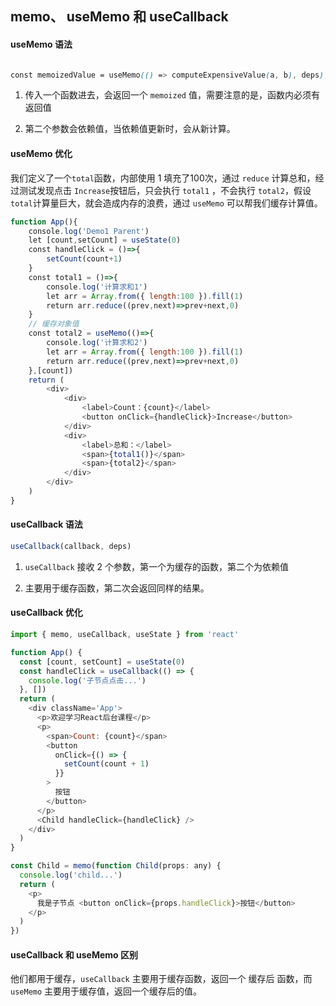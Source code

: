 ## memo、 useMemo 和 useCallback

#### useMemo 语法

```SCSS

const memoizedValue = useMemo(() => computeExpensiveValue(a, b), deps);


```

1. 传入一个函数进去，会返回一个 `memoized` 值，需要注意的是，函数内必须有返回值

2. 第二个参数会依赖值，当依赖值更新时，会从新计算。

#### useMemo 优化

我们定义了一个`total`函数，内部使用 1 填充了100次，通过 `reduce` 计算总和，经过测试发现点击 `Increase`按钮后，只会执行 `total1` ，不会执行 `total2`，假设`total`计算量巨大，就会造成内存的浪费，通过 `useMemo` 可以帮我们缓存计算值。

```JavaScript
function App(){    
    console.log('Demo1 Parent')    
    let [count,setCount] = useState(0)    
    const handleClick = ()=>{        
        setCount(count+1)    
    }    
    const total1 = ()=>{        
        console.log('计算求和1')        
        let arr = Array.from({ length:100 }).fill(1)        
        return arr.reduce((prev,next)=>prev+next,0)    
    }    
    // 缓存对象值    
    const total2 = useMemo(()=>{        
        console.log('计算求和2')        
        let arr = Array.from({ length:100 }).fill(1)        
        return arr.reduce((prev,next)=>prev+next,0)    
    },[count]) 
    return (        
        <div>            
            <div>                
                <label>Count：{count}</label>             
                <button onClick={handleClick}>Increase</button>            
            </div>            
            <div>                
                <label>总和：</label>                
                <span>{total1()}</span>                
                <span>{total2}</span>            
            </div>        
        </div>    
    )
}
```

#### useCallback 语法

```JavaScript
useCallback(callback, deps)
```

1. `useCallback` 接收 2 个参数，第一个为缓存的函数，第二个为依赖值

2. 主要用于缓存函数，第二次会返回同样的结果。

#### useCallback 优化

```js
import { memo, useCallback, useState } from 'react'

function App() {
  const [count, setCount] = useState(0)
  const handleClick = useCallback(() => {
    console.log('子节点点击...')
  }, [])
  return (
    <div className='App'>
      <p>欢迎学习React后台课程</p>
      <p>
        <span>Count: {count}</span>
        <button
          onClick={() => {
            setCount(count + 1)
          }}
        >
          按钮
        </button>
      </p>
      <Child handleClick={handleClick} />
    </div>
  )
}

const Child = memo(function Child(props: any) {
  console.log('child...')
  return (
    <p>
      我是子节点 <button onClick={props.handleClick}>按钮</button>
    </p>
  )
})
```

#### useCallback 和 useMemo 区别

他们都用于缓存，`useCallback` 主要用于缓存函数，返回一个 缓存后 函数，而 `useMemo` 主要用于缓存值，返回一个缓存后的值。
